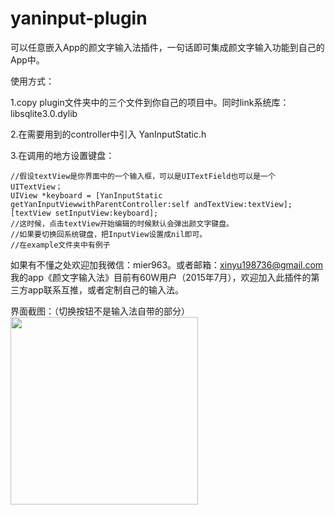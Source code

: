 # yaninput-plugin
可以任意嵌入App的颜文字输入法插件，一句话即可集成颜文字输入功能到自己的App中。


使用方式：

1.copy plugin文件夹中的三个文件到你自己的项目中。同时link系统库：libsqlite3.0.dylib

2.在需要用到的controller中引入 YanInputStatic.h

3.在调用的地方设置键盘：

```
//假设textView是你界面中的一个输入框，可以是UITextField也可以是一个UITextView；
UIView *keyboard = [YanInputStatic  getYanInputViewwithParentController:self andTextView:textView];
[textView setInputView:keyboard];
//这时候，点击textView开始编辑的时候默认会弹出颜文字键盘。
//如果要切换回系统键盘，把InputView设置成nil即可。
//在example文件夹中有例子
```

如果有不懂之处欢迎加我微信：mier963。或者邮箱：xinyu198736@gmail.com
我的app《颜文字输入法》目前有60W用户（2015年7月），欢迎加入此插件的第三方app联系互推，或者定制自己的输入法。

界面截图：（切换按钮不是输入法自带的部分）
<img src="http://htmljs.b0.upaiyun.com/uploads/1436602169109-a0c04b4349025f89c850bff4ad2c6b02.png" width=400 style="width:300px;"/>
